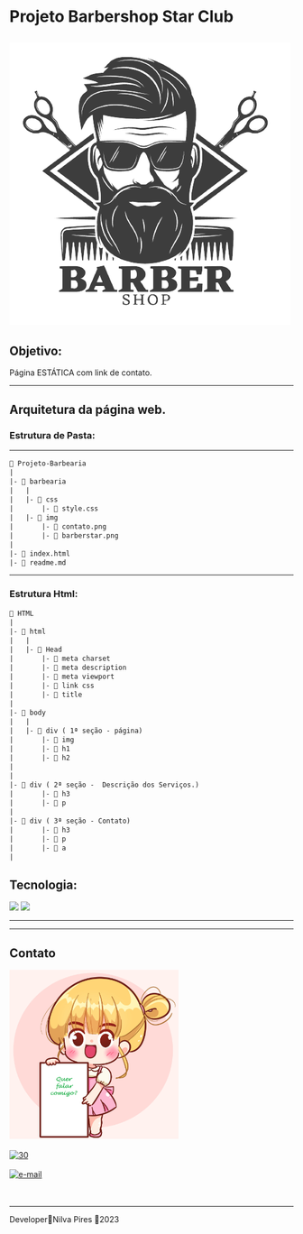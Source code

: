 # Projeto Barbershop Star Club

![Barbearia](img/barberstart.png)
---
## Objetivo:
Página ESTÁTICA com link de contato.  

---
## Arquitetura da página web.
### Estrutura de Pasta:
---

    📁 Projeto-Barbearia
    |
    |- 📁 barbearia
    |   |
    |   |- 📁 css
    |       |- 📑 style.css
    |   |- 📁 img
    |       |- 📑 contato.png
    |       |- 📑 barberstar.png
    |       
    |- 📑 index.html
    |- 📑 readme.md
  


---
### Estrutura Html:

    📁 HTML
    |
    |- 📁 html
    |   |
    |   |- 📁 Head
    |       |- 📑 meta charset
    |       |- 📑 meta description
    |       |- 📑 meta viewport
    |       |- 📑 link css
    |       |- 📑 title
    |
    |- 📁 body
    |   |      
    |   |- 📁 div ( 1ª seção - página)
    |       |- 📑 img
    |       |- 📑 h1
    |       |- 📑 h2
    |    
    |
    |- 📁 div ( 2ª seção -  Descrição dos Serviços.)
    |       |- 📑 h3
    |       |- 📑 p
    |
    |- 📁 div ( 3ª seção - Contato)
    |       |- 📑 h3
    |       |- 📑 p
    |       |- 📑 a
    |
   

## Tecnologia:
  ![](https://img.shields.io/badge/HTML-239120?style=for-the-badge&logo=html5&logoColor=white)
![](https://img.shields.io/badge/CSS-239120?&style=for-the-badge&logo=css3&logoColor=white)  


---
___

## Contato  

<img text-align="center" src="./img/contato.png"  width="300" height="300"> 
<br> 
<br> 


<a href="https://www.linkedin.com/in/nilva-pires" target="_blank">
<img text-align="left"  src="https://i.ibb.co/bbF8291/30.jpg" alt="30" width="100px" height="100px"></a>  

<br>
<br>

 <a href="mailto:piresnilva@gmail.com" target="_blank">
<img text-align="right" src="https://i.ibb.co/rbWnqPH/e-mail.png" alt="e-mail"  width="100px" height="100px"></a>  

<br>  
<br>  
<br>  




___
<p text-align="center">Developer🔸Nilva Pires 🔸2023</p>
